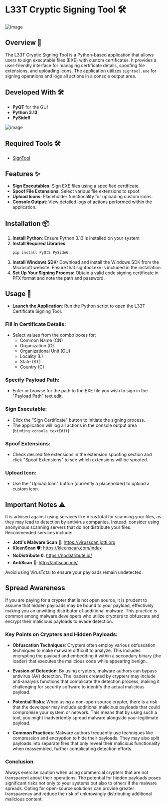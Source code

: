 # L33T Cryptic Signing Tool 🛠️
![image](https://github.com/user-attachments/assets/9e0d6210-36a2-4ef9-91b9-ff7d801f3c02)

## Overview 🌟

The L33T Cryptic Signing Tool is a Python-based application that allows users to sign executable files (EXE) with custom certificates. It provides a user-friendly interface for managing certificate details, spoofing file extensions, and uploading icons. The application utilizes `signtool.exe` for signing operations and logs all actions in a console output area.

## Developed With 🛠️

- **PyQT** for the GUI
- **Python 3.13**
- **PySide6**

  
![image](https://github.com/user-attachments/assets/a8fe47bb-cf4f-4f2a-a55f-8155cea66b0a)

## Required Tools 🛠️

- [SignTool](https://developer.microsoft.com/en-us/windows/downloads/windows-sdk/)

## Features ✨

- **Sign Executables**: Sign EXE files using a specified certificate.
- **Spoof File Extensions**: Select various file extensions to spoof.
- **Upload Icons**: Placeholder functionality for uploading custom icons.
- **Console Output**: View detailed logs of actions performed within the application.

## Installation 📦

1. **Install Python**: Ensure Python 3.13 is installed on your system.
2. **Install Required Libraries**:
   ```bash
   pip install PyQt5 PySide6
3. **Install Windows SDK:** Download and install the Windows SDK from the Microsoft website. Ensure that signtool.exe is included in the installation.
4. **Set Up Your Signing Process:** Obtain a valid code signing certificate in PFX format and note the path and password.



## Usage 🚀

- **Launch the Application**: Run the Python script to open the L33T Certificate Signing Tool.

### Fill in Certificate Details:
- Select values from the combo boxes for:
  - Common Name (CN)
  - Organization (O)
  - Organizational Unit (OU)
  - Locality (L)
  - State (ST)
  - Country (C)

### Specify Payload Path:
- Enter or browse for the path to the EXE file you wish to sign in the "Payload Path" text edit.

### Sign Executable:
- Click the "Sign Certificate" button to initiate the signing process.
- The application will log all actions in the console output area (`binding_console_textEdit`).

### Spoof Extensions:
- Check desired file extensions in the extension spoofing section and click "Spoof Extensions" to see which extensions will be spoofed.

### Upload Icon:
- Use the "Upload Icon" button (currently a placeholder) to upload a custom icon.

## Important Notes ⚠️

It is advised against using services like VirusTotal for scanning your files, as they may lead to detection by antivirus companies. Instead, consider using anonymous scanning servers that do not distribute your files. Recommended services include:

- **Jotti's Malware Scan** 🦠: https://virusscan.jotti.org
- **KleenScan** 🛡️: https://kleenscan.com/index
- **NoDistribute** 🔒: https://nodistribute.io/
- **AntiScan** 🚫: http://antiscan.me/

Avoid using VirusTotal to ensure your payloads remain undetected.



## Spread Awareness

If you are paying for a crypter that is not open source, it is prudent to assume that hidden payloads may be bound to your payload, effectively making you an unwitting distributor of additional malware. This practice is common among malware developers who utilize crypters to obfuscate and encrypt their malicious payloads to evade detection.

### Key Points on Crypters and Hidden Payloads:

- **Obfuscation Techniques**: Crypters often employ various obfuscation techniques to make malware difficult to analyze. This includes encrypting the payload and embedding it within a secondary binary (the loader) that executes the malicious code while appearing benign.

- **Evasion of Detection**: By using crypters, malware authors can bypass antivirus (AV) detection. The loaders created by crypters may include anti-analysis functions that complicate the detection process, making it challenging for security software to identify the actual malicious payload.

- **Potential Risks**: When using a non-open source crypter, there is a risk that the developer may include additional malicious payloads that could compromise your system or network. This means that by using such a tool, you might inadvertently spread malware alongside your legitimate payload.

- **Common Practices**: Malware authors frequently use techniques like compression and encryption to hide their payloads. They may also split payloads into separate files that only reveal their malicious functionality when reassembled, further complicating detection efforts.

### Conclusion

Always exercise caution when using commercial crypters that are not transparent about their operations. The potential for hidden payloads poses significant risks not only to your systems but also to others if the malware spreads. Opting for open-source solutions can provide greater transparency and reduce the risk of unknowingly distributing additional malicious content.
